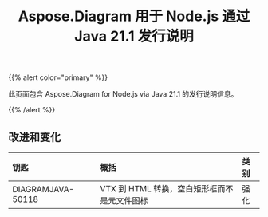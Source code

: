 ﻿---
title: Aspose.Diagram 用于 Node.js 通过 Java 21.1 发行说明
type: docs
weight: 12
url: /zh/java/aspose-diagram-for-node-js-via-java-21-1-release-notes/
---
{{% alert color="primary" %}}

此页面包含 Aspose.Diagram for Node.js via Java 21.1 的发行说明信息。

{{% /alert %}}
## **改进和变化**  ##

|**钥匙**|**概括**|**类别**|
|:- |:- |:- |
|DIAGRAMJAVA-50118|VTX 到 HTML 转换，空白矩形框而不是元文件图标|强化|
